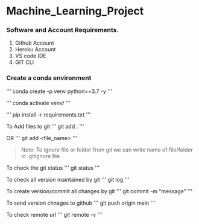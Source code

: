 # Machine_Learning_Project

### Software and Account Requirements.
1. Github Account
2. Heroku Account
3. VS code IDE
4. GIT CLI


### Create a conda environment
'''
conda create -p venv python==3.7 -y
'''

'''
conda activate venv/
'''

'''
pip install -r requirements.txt
'''

To Add files to git
'''
git add .
'''

OR
'''
git add <file_name>
'''

> Note: To ignore file or folder from git we can write name of file/folder in .gitignore file

To check the git status
'''
git status
'''

To check all version maintained by git
'''
git log
'''

To create version/commit all changes by git
'''
git commit -m "message"
'''

To send version chnages to github
'''
git push origin main
'''

To check remote url
'''
git remote -v
'''


